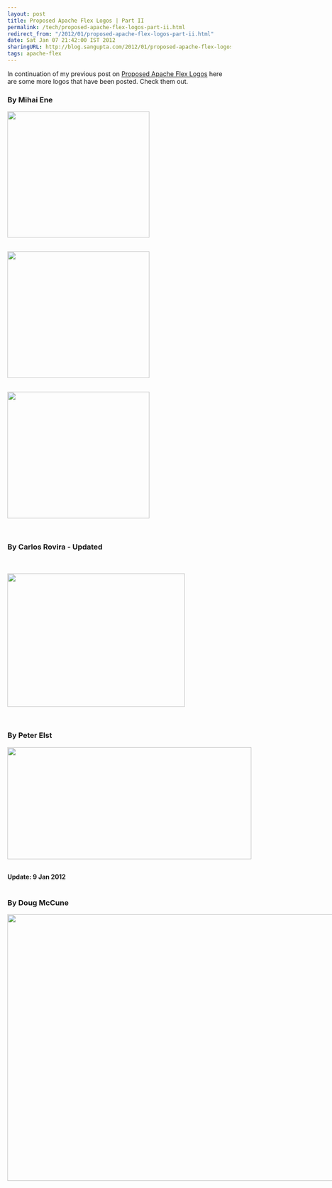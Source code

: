 ```yaml
---
layout: post
title: Proposed Apache Flex Logos | Part II
permalink: /tech/proposed-apache-flex-logos-part-ii.html
redirect_from: "/2012/01/proposed-apache-flex-logos-part-ii.html"
date: Sat Jan 07 21:42:00 IST 2012
sharingURL: http://blog.sangupta.com/2012/01/proposed-apache-flex-logos-part-ii.html
tags: apache-flex
---
```

In continuation of my previous post on 
<a href="http://blog.sangupta.com/2012/01/proposed-apache-flex-logos.html">Proposed Apache Flex Logos</a> here are some more logos that have been posted. Check them out.
<!-- break here -->

<h3>By Mihai Ene</h3>
<div class="separator" style="clear: both; text-align: center;">
    <a href="http://cs.ibaneasa.ro/flex/flexlogoprop2-graybg.png" imageanchor="1" style="clear: left; float: left; margin-bottom: 1em; margin-right: 1em;"><img border="0" height="284" src="http://cs.ibaneasa.ro/flex/flexlogoprop2-graybg.png" width="320"></a>
</div>
<br>
<div style="clear: both;"></div>
<br>
<div class="separator" style="clear: both; text-align: center;">
    <a href="http://cs.ibaneasa.ro/flex/flexlogoprop3-blankbg.png" imageanchor="1" style="clear: left; float: left; margin-bottom: 1em; margin-right: 1em;"><img border="0" height="285" src="http://cs.ibaneasa.ro/flex/flexlogoprop3-blankbg.png" width="320"></a>
</div>
<br>
<div style="clear: both;"></div>
<br>
<div class="separator" style="clear: both; text-align: center;">
    <a href="http://cs.ibaneasa.ro/flex/flexlogoprop4-adobestyle.png" imageanchor="1" style="clear: left; float: left; margin-bottom: 1em; margin-right: 1em;"><img border="0" height="285" src="http://cs.ibaneasa.ro/flex/flexlogoprop4-adobestyle.png" width="320"></a>
</div>
<br>
<div style="clear: both;"></div>
<br>
<h3>By Carlos Rovira - Updated</h3>
<br>
<br>
<div class="separator" style="clear: both; text-align: center;">
    <a href="http://www.carlosrovira.com/apache-flex-logo-proposal-2.png" imageanchor="1" style="clear: left; float: left; margin-bottom: 1em; margin-right: 1em;"><img border="0" height="300" src="http://www.carlosrovira.com/apache-flex-logo-proposal-2.png" width="400"></a>
</div>
<br>
<div style="clear: both;"></div>
<br>
<h3>By Peter Elst</h3>
<div class="separator" style="clear: both; text-align: center;">
    <a href="http://peterelst.com/tmp/apacheflex-logo-proposal.png" imageanchor="1" style="clear: left; float: left; margin-bottom: 1em; margin-right: 1em;"><img border="0" height="252" src="http://peterelst.com/tmp/apacheflex-logo-proposal.png" width="550"></a>
</div>
<br>
<div style="clear: both;"></div>
<br>
<b>Update: 9 Jan 2012</b>
<br>
<br>
<h3>By Doug McCune</h3>
<div class="separator" style="clear: both; text-align: center;">
    <a href="http://dougmccune.com/apache_flex_logo.jpg" imageanchor="1" style="clear: left; float: left; margin-bottom: 1em; margin-right: 1em;"><img border="0" height="600" src="http://dougmccune.com/apache_flex_logo.jpg" width="800"></a>
</div>
